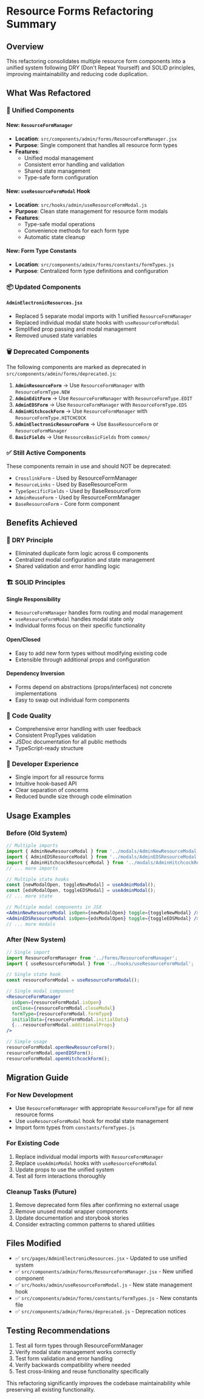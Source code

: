 # Resource Forms Refactoring Summary

## Overview
This refactoring consolidates multiple resource form components into a unified system following DRY (Don't Repeat Yourself) and SOLID principles, improving maintainability and reducing code duplication.

## What Was Refactored

### 🔄 **Unified Components**

#### New: `ResourceFormManager`
- **Location**: `src/components/admin/forms/ResourceFormManager.jsx`
- **Purpose**: Single component that handles all resource form types
- **Features**:
  - Unified modal management
  - Consistent error handling and validation
  - Shared state management
  - Type-safe form configuration

#### New: `useResourceFormModal` Hook
- **Location**: `src/hooks/admin/useResourceFormModal.js`
- **Purpose**: Clean state management for resource form modals
- **Features**:
  - Type-safe modal operations
  - Convenience methods for each form type
  - Automatic state cleanup

#### New: Form Type Constants
- **Location**: `src/components/admin/forms/constants/formTypes.js`
- **Purpose**: Centralized form type definitions and configuration

### 📦 **Updated Components**

#### `AdminElectronicResources.jsx`
- Replaced 5 separate modal imports with 1 unified `ResourceFormManager`
- Replaced individual modal state hooks with `useResourceFormModal`
- Simplified prop passing and modal management
- Removed unused state variables

### 🗑️ **Deprecated Components**

The following components are marked as deprecated in `src/components/admin/forms/deprecated.js`:

1. **`AdminResourceForm`** → Use `ResourceFormManager` with `ResourceFormType.NEW`
2. **`AdminEditForm`** → Use `ResourceFormManager` with `ResourceFormType.EDIT`  
3. **`AdminEDSForm`** → Use `ResourceFormManager` with `ResourceFormType.EDS`
4. **`AdminHitchcockForm`** → Use `ResourceFormManager` with `ResourceFormType.HITCHCOCK`
5. **`AdminElectronicResourceForm`** → Use `BaseResourceForm` or `ResourceFormManager`
6. **`BasicFields`** → Use `ResourceBasicFields` from `common/`

### ✅ **Still Active Components**

These components remain in use and should NOT be deprecated:
- `CrosslinkForm` - Used by ResourceFormManager
- `ResourceLinks` - Used by BaseResourceForm  
- `TypeSpecificFields` - Used by BaseResourceForm
- `AdminReuseForm` - Used by ResourceFormManager
- `BaseResourceForm` - Core form component

## Benefits Achieved

### 🎯 **DRY Principle**
- Eliminated duplicate form logic across 6 components
- Centralized modal configuration and state management
- Shared validation and error handling logic

### 🏗️ **SOLID Principles**

#### Single Responsibility
- `ResourceFormManager` handles form routing and modal management
- `useResourceFormModal` handles modal state only
- Individual forms focus on their specific functionality

#### Open/Closed
- Easy to add new form types without modifying existing code
- Extensible through additional props and configuration

#### Dependency Inversion
- Forms depend on abstractions (props/interfaces) not concrete implementations
- Easy to swap out individual form components

### 🧹 **Code Quality**
- Comprehensive error handling with user feedback
- Consistent PropTypes validation
- JSDoc documentation for all public methods
- TypeScript-ready structure

### 🔧 **Developer Experience**
- Single import for all resource forms
- Intuitive hook-based API
- Clear separation of concerns
- Reduced bundle size through code elimination

## Usage Examples

### Before (Old System)
```jsx
// Multiple imports
import { AdminNewResourceModal } from '../modals/AdminNewResourceModal';
import { AdminEDSResourceModal } from '../modals/AdminEDSResourceModal';
import { AdminHitchcockResourceModal } from '../modals/AdminHitchcockResourceModal';
// ... more imports

// Multiple state hooks
const [newModalOpen, toggleNewModal] = useAdminModal();
const [edsModalOpen, toggleEDSModal] = useAdminModal();
// ... more state

// Multiple modal components in JSX
<AdminNewResourceModal isOpen={newModalOpen} toggle={toggleNewModal} />
<AdminEDSResourceModal isOpen={edsModalOpen} toggle={toggleEDSModal} />
// ... more modals
```

### After (New System)
```jsx
// Single import
import ResourceFormManager from '../forms/ResourceFormManager';
import { useResourceFormModal } from '../hooks/useResourceFormModal';

// Single state hook
const resourceFormModal = useResourceFormModal();

// Single modal component
<ResourceFormManager
  isOpen={resourceFormModal.isOpen}
  onClose={resourceFormModal.closeModal}
  formType={resourceFormModal.formType}
  initialData={resourceFormModal.initialData}
  {...resourceFormModal.additionalProps}
/>

// Simple usage
resourceFormModal.openNewResourceForm();
resourceFormModal.openEDSForm();
resourceFormModal.openHitchcockForm();
```

## Migration Guide

### For New Development
- Use `ResourceFormManager` with appropriate `ResourceFormType` for all new resource forms
- Use `useResourceFormModal` hook for modal state management
- Import form types from `constants/formTypes.js`

### For Existing Code
1. Replace individual modal imports with `ResourceFormManager`
2. Replace `useAdminModal` hooks with `useResourceFormModal`
3. Update props to use the unified system
4. Test all form interactions thoroughly

### Cleanup Tasks (Future)
1. Remove deprecated form files after confirming no external usage
2. Remove unused modal wrapper components
3. Update documentation and storybook stories
4. Consider extracting common patterns to shared utilities

## Files Modified
- ✅ `src/pages/AdminElectronicResources.jsx` - Updated to use unified system
- ✅ `src/components/admin/forms/ResourceFormManager.jsx` - New unified component
- ✅ `src/hooks/admin/useResourceFormModal.js` - New state management hook
- ✅ `src/components/admin/forms/constants/formTypes.js` - New constants file
- ✅ `src/components/admin/forms/deprecated.js` - Deprecation notices

## Testing Recommendations
1. Test all form types through ResourceFormManager
2. Verify modal state management works correctly
3. Test form validation and error handling
4. Verify backwards compatibility where needed
5. Test cross-linking and reuse functionality specifically

This refactoring significantly improves the codebase maintainability while preserving all existing functionality.
